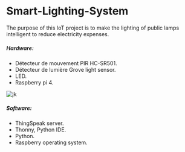 # Smart-Lighting-System
The purpose of this IoT project is to make the lighting of public lamps intelligent to reduce electricity expenses.
##### Hardware:
* Détecteur de mouvement PIR HC-SR501.
* Détecteur de lumière Grove light sensor.
* LED.
* Raspberry pi 4.

![jk](https://user-images.githubusercontent.com/93519108/221592553-f458d207-8b82-4fb2-b3ef-e148d9a5b4d7.PNG)


##### Software:
* ThingSpeak server.
* Thonny, Python IDE.
* Python.
* Raspberry operating system.

